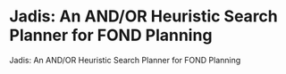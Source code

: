 # Jadis: An AND/OR Heuristic Search Planner for FOND Planning
Jadis: An AND/OR Heuristic Search Planner for FOND Planning
